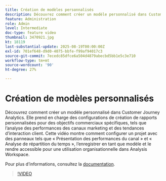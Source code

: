 ```yaml
---
title: Création de modèles personnalisés
description: Découvrez comment créer un modèle personnalisé dans Customer Journey Analytics.
feature: Administration
role: Admin
level: Intermediate
doc-type: feature video
thumbnail: 3470921.jpg
kt: 18119
last-substantial-update: 2025-08-19T00:00:00Z
exl-id: 701ef648-d9d0-4075-bbfe-f99af94017c3
source-git-commit: 7ecedc85dfce6a504d4879abecbd5bb1e5c3e710
workflow-type: tm+mt
source-wordcount: '90'
ht-degree: 27%

---
```


# Création de modèles personnalisés

Découvrez comment créer un modèle personnalisé dans Customer Journey Analytics. Elle prend en charge des configurations de création de rapports personnalisées pour des objectifs commerciaux spécifiques, tels que l’analyse des performances des canaux marketing et des tendances d’interaction client. Cette vidéo montre comment configurer un projet avec des panneaux tels que « Présentation des performances du canal » et « Analyse de répartition du temps », l’enregistrer en tant que modèle et le rendre accessible pour une utilisation organisationnelle dans Analysis Workspace.

Pour plus dʼinformations, consultez la [documentation](https://experienceleague.adobe.com/fr/docs/analytics-platform/using/cja-workspace/templates/create-templates).

>[!VIDEO](https://video.tv.adobe.com/v/3470924/?learn=on&captions=fre_fr)
